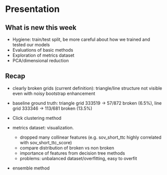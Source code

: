 # Presentation
## What is new this week
- Hygiene: train/test split, be more careful about how we trained and tested our models
- Evaluations of basic methods
- Exploration of metrics dataset
- PCA/dimensional reduction

## Recap
- clearly broken grids (current definition): triangle/line structure not visible even with noisy bootstrap enhancement
- baseline ground truth: triangle grid 333519 -> 57/872 broken (6.5%), line grid 333346 -> 113/681 broken (13.5%)
- Click clustering method
- metrics dataset: visualization. 
  - dropped many collinear features (e.g. sov_short_ttc highly correlated with sov_short_ttc_score)
  - compare distribution of broken vs non broken
  - importance of features from decision tree methods
  - problems: unbalanced dataset/overfitting, easy to overfit


- ensemble method